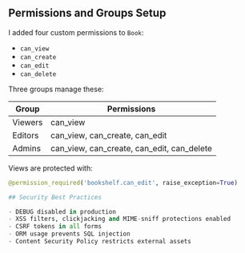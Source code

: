 ## Permissions and Groups Setup

I added four custom permissions to `Book`:

- `can_view`  
- `can_create`  
- `can_edit`  
- `can_delete`  

Three groups manage these:

| Group   | Permissions                      |
| ------- | -------------------------------- |
| Viewers | can_view                         |
| Editors | can_view, can_create, can_edit   |
| Admins  | can_view, can_create, can_edit, can_delete |

Views are protected with:
```python
@permission_required('bookshelf.can_edit', raise_exception=True)

## Security Best Practices

- DEBUG disabled in production  
- XSS filters, clickjacking and MIME-sniff protections enabled  
- CSRF tokens in all forms  
- ORM usage prevents SQL injection  
- Content Security Policy restricts external assets
